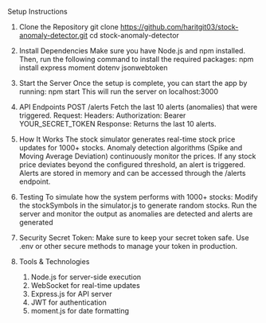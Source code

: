 Setup Instructions

1. Clone the Repository
git clone https://github.com/haritgit03/stock-anomaly-detector.git
cd stock-anomaly-detector

2. Install Dependencies
Make sure you have Node.js and npm installed. Then, run the following command to install the required packages:
npm install express moment dotenv jsonwebtoken

4. Start the Server
Once the setup is complete, you can start the app by running:
npm start
This will run the server on localhost:3000

5. API Endpoints
POST /alerts
Fetch the last 10 alerts (anomalies) that were triggered.
Request:
  Headers:
  Authorization: Bearer YOUR_SECRET_TOKEN
Response:
 Returns the last 10 alerts.

6. How It Works
    The stock simulator generates real-time stock price updates for 1000+ stocks.
    Anomaly detection algorithms (Spike and Moving Average Deviation) continuously monitor the prices.
    If any stock price deviates beyond the configured threshold, an alert is triggered.
    Alerts are stored in memory and can be accessed through the /alerts endpoint.

7. Testing
    To simulate how the system performs with 1000+ stocks:
    Modify the stockSymbols in the simulator.js to generate random stocks.
    Run the server and monitor the output as anomalies are detected and alerts are generated
 
8. Security
   Secret Token: Make sure to keep your secret token safe. Use .env or other secure methods to manage your token in production.

9. Tools & Technologies
   1. Node.js for server-side execution
   2. WebSocket for real-time updates
   3. Express.js for API server
   4. JWT for authentication
   5. moment.js for date formatting
